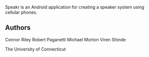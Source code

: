 Speakr is an Android application for creating a speaker system using cellular phones.


Authors
--------
Connor Riley
Robert Paganetti
Michael Morton
Viren Shinde

The University of Connecticut
